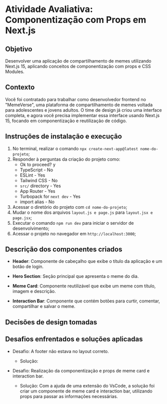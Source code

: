 # Atividade Avaliativa: Componentização com Props em Next.js

## Objetivo

Desenvolver uma aplicação de compartilhamento de memes utilizando Next.js 15, aplicando conceitos de componentização com props e CSS Modules.

## Contexto

Você foi contratado para trabalhar como desenvolvedor frontend no "MemeVerse", uma plataforma de compartilhamento de memes voltada para adolescentes e jovens adultos. O time de design já criou uma interface completa, e agora você precisa implementar essa interface usando Next.js 15, focando em componentização e reutilização de código.

## Instruções de instalação e execução

1. No terminal, realizar o comando `npx create-next-app@latest nome-do-projeto`;
2. Responder à perguntas da criação do projeto como:
    - Ok to proceed? y
    - TypeScript - No
    - ESLint - Yes
    - Tailwind CSS - No
    - `src/` directory - Yes
    - App Router - Yes
    - Turbopack for `next dev` - Yes
    - import alias - No
3. Acessar o diretório do projeto com `cd nome-do-projeto`;
4. Mudar o nome dos arquivos `layout.js e page.js` para `layout.jsx e page.jsx`;
5. Executar o comando `npm run dev` para iniciar o servidor de desenvolvimento;
6. Acessar o projeto no navegador em `http://localhost:3000`;

## Descrição dos componentes criados

- **Header**: Componente de cabeçalho que exibe o título da aplicação e um botão de login.

- **Hero Section**: Seção principal que apresenta o meme do dia.

- **Meme Card**: Componente reutilizável que exibe um meme com título, imagem e descrição.

- **Interaction Bar**: Componente que contém botões para curtir, comentar, compartilhar e salvar o meme.

## Decisões de design tomadas

## Desafios enfrentados e soluções aplicadas

- Desafio: A footer não estava no layout correto.
  - Solução: 

- Desafio: Realização da componentização e props de meme card e interaction bar.
    - Solução: Com a ajuda de uma extensão do VsCode, a solução foi criar um componente de meme card e interaction bar, utilizando props para passar as informações necessárias.